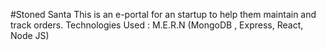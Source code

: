 #Stoned Santa
This is an e-portal for an startup to help them maintain and track orders.
Technologies Used : M.E.R.N (MongoDB , Express, React, Node JS) 

